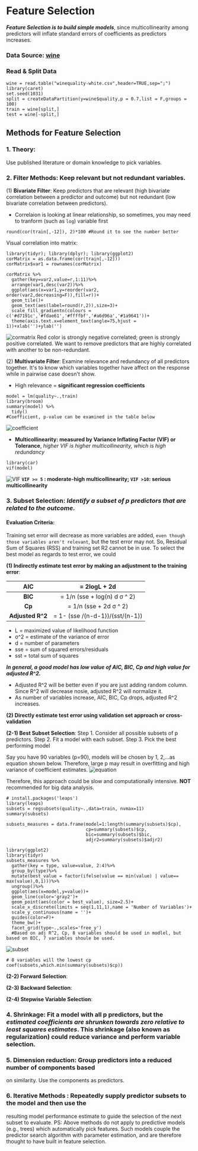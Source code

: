 # Feature Selection
***Feature Selection is to build simple models***, since multicollinearity among predictors will inflate standard errors of coefficients as predictors increases.

### Data Source: [wine](https://archive.ics.uci.edu/ml/datasets/wine+quality)


### Read & Split Data
```
wine = read.table("winequality-white.csv",header=TRUE,sep=";")
library(caret)
set.seed(1031)
split = createDataPartition(y=wine$quality,p = 0.7,list = F,groups = 100)
train = wine[split,]
test = wine[-split,]
```

## Methods for Feature Selection
### 1. **Theory**: 
Use published literature or domain knowledge to pick variables.

### 2. **Filter Methods: Keep relevant but not redundant variables.**

(1) **Bivariate Filter**: Keep predictors that are relevant (high bivariate correlation between a predictor and outcome) but not redundant (low bivariate correlation between predictors).

* Correlaion is looking at linear relationship, so sometimes, you may need to tranform (such as `log`) variable first
```
round(cor(train[,-12]), 2)*100 #Round it to see the number better
```

Visual correlation into matrix:
```
library(tidyr); library(dplyr); library(ggplot2)
corMatrix = as.data.frame(cor(train[,-12]))
corMatrix$var1 = rownames(corMatrix)

corMatrix %>%
  gather(key=var2,value=r,1:11)%>%
  arrange(var1,desc(var2))%>%
  ggplot(aes(x=var1,y=reorder(var2, order(var2,decreasing=F)),fill=r))+
  geom_tile()+
  geom_text(aes(label=round(r,2)),size=3)+
  scale_fill_gradientn(colours = c('#d7191c','#fdae61','#ffffbf','#a6d96a','#1a9641'))+
  theme(axis.text.x=element_text(angle=75,hjust = 1))+xlab('')+ylab('')
```
![cormatrix](cormatrix.PNG)
Red color is strongly negative correlated; green is strongly positive correlated. We want to remove predictors that are highly correlated with another to be non-redundant.

(2) **Multivariate Filter**: Examine relevance and redundancy of all predictors together. It's to know which variables together have affect on the response while in pairwise case doesn't show. 
* High relevance = **significant regression coefficients**
```
model = lm(quality~.,train)
library(broom)
summary(model) %>%
  tidy()
#Coefficient, p-value can be examined in the table below
```
![coefficient](regcoefficient.PNG)

* **Multicollinearity: measured by Variance Inflating Factor (VIF) or Tolerance**, _higher VIF is higher multicollinearity, which is high redundancy_
```
library(car)
vif(model)
```
![VIF](VIF.PNG)
**`VIF >= 5` : moderate-high multicollinearity; `VIF >10`: serious multicollinearity**

### 3. **Subset Selection**: ***Identify a subset of p predictors that are related to the outcome.***

#### Evaluation Criteria:
Training set error will decrease as more variables are added, `even though those variables aren't relevant`, but the test error may not. So, Residual Sum of Squares (RSS) and training set R2 cannot be in use. To select the best model as regards to test error, we could 

**(1) Indirectly estimate test error by making an adjustment to the training error**:

| AIC  | = 2logL + 2d |
| :-------------: | :-------------: |
| **BIC**  | = 1/n (sse + log(n) d σ ^ 2)|
| **Cp**  | = 1/n (sse + 2d σ ^ 2)|
| **Adjusted R^2**  | = 1- (sse /(n-d-1))/(sst/(n-1))|

- L = maximized value of likelihood function
- σ^2 = estimate of the variance of error 
- d = number of parameters
- sse = sum of squared errors/residuals 
- sst = total sum of squares

***In general, a good model has low value of AIC, BIC, Cp and high value for adjusted R^2.***

* Adjusted R^2 will be better even if you are just adding random column. Since R^2 will decrease nosie, adjusted R^2 will normalize it.
* As number of variables increase, AIC, BIC, Cp drops, adjusted R^2 increases.

**(2) Directly estimate test error using validation set approach or cross-validation**

**(2-1) Best Subset Selection**: Step 1. Consider all possible subsets of p predictors.
Step 2. Fit a model with each subset.
Step 3. Pick the best performing model

Say you have 90 variables (p=90), models will be chosen by 1, 2,...as equation shown below. Therefore, large p may result in overfitting and high variance of coefficient estimates.
![equation](bestsubset.PNG)

Therefore, this approach could be slow and computationally intensive. **NOT** recommended for big data analysis.

```
# install.packages('leaps')
library(leaps)
subsets = regsubsets(quality~.,data=train, nvmax=11)
summary(subsets)

subsets_measures = data.frame(model=1:length(summary(subsets)$cp),
                              cp=summary(subsets)$cp,
                              bic=summary(subsets)$bic, 
                              adjr2=summary(subsets)$adjr2)

library(ggplot2)
library(tidyr)
subsets_measures %>%
  gather(key = type, value=value, 2:4)%>%
  group_by(type)%>%
  mutate(best_value = factor(ifelse(value == min(value) | value== max(value),0,1)))%>%
  ungroup()%>%
  ggplot(aes(x=model,y=value))+
  geom_line(color='gray2')+
  geom_point(aes(color = best_value), size=2.5)+
  scale_x_discrete(limits = seq(1,11,1),name = 'Number of Variables')+
  scale_y_continuous(name = '')+
  guides(color=F)+
  theme_bw()+
  facet_grid(type~.,scales='free_y')
  #Based on adj R^2, Cp, 8 variables should be used in modlel, but based on BIC, 7 variables shoule be used.
  ```
![subset](subset.PNG)
```
# 8 variables will the lowest cp
coef(subsets,which.min(summary(subsets)$cp))
````
**(2-2) Forward Selection**:

**(2-3) Backward Selection**:

**(2-4) Stepwise Variable Selection**:

### 4. **Shrinkage**: Fit a model with all p predictors, but the ***estimated coefficients are shrunken towards zero relative to least squares estimates***. This shrinkage (also known as regularization) could reduce variance and perform variable selection.


### 5. **Dimension reduction**: Group predictors into a reduced number of components based
on similarity. Use the components as predictors.

### 6. Iterative Methods : Repeatedly supply predictor subsets to the model and then use the
resulting model performance estimate to guide the selection of the next subset to
evaluate.
PS: Above methods do not apply to predictive models (e.g., trees) which automatically pick features. Such models couple the
predictor search algorithm with parameter estimation, and are therefore thought to have built in feature selection.